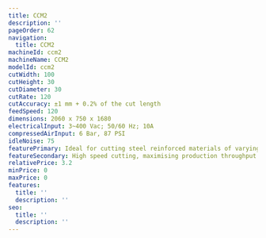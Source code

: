 ```yaml
---
title: CCM2
description: ''
pageOrder: 62
navigation:
  title: CCM2
machineId: ccm2
machineName: CCM2
modelId: ccm2
cutWidth: 100
cutHeight: 30
cutDiameter: 30
cutRate: 120
cutAccuracy: ±1 mm + 0.2% of the cut length
feedSpeed: 120
dimensions: 2060 x 750 x 1680
electricalInput: 3~400 Vac; 50/60 Hz; 10A
compressedAirInput: 6 Bar, 87 PSI
idleNoise: 75
featurePrimary: Ideal for cutting steel reinforced materials of varying softness.
featureSecondary: High speed cutting, maximising production throughput
relativePrice: 3.2
minPrice: 0
maxPrice: 0
features:
  title: ''
  description: ''
seo:
  title: ''
  description: ''
---
```

